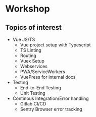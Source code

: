 # Workshop

## Topics of interest

- Vue JS/TS
    - Vue project setup with Typescript
    - TS Linting
    - Routing
    - Vuex Setup
    - Webservices
    - PWA/ServiceWorkers
    - VuePress for internal docs
- Testing
    - End-to-End Testing
    - Unit Testing
- Continous Integration/Error handling
    - Gitlab CI/CD
    - Sentry Browser error tracking
